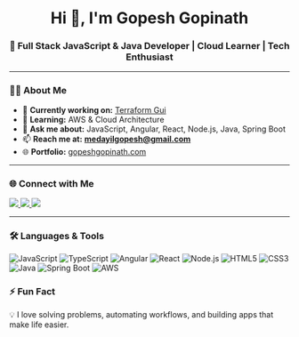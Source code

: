 <h1 align="center">Hi 👋, I'm Gopesh Gopinath</h1>
<h3 align="center">🚀 Full Stack JavaScript & Java Developer | Cloud Learner | Tech Enthusiast</h3>

---

### 👨‍💻 About Me
- 🔭 **Currently working on:** [Terraform Gui](https://github.com/GopeshMedayil/terraform-gui)  
- 🌱 **Learning:** AWS & Cloud Architecture  
- 💬 **Ask me about:** JavaScript, Angular, React, Node.js, Java, Spring Boot  
- 📫 **Reach me at:** **medayilgopesh@gmail.com**  
- 🌐 **Portfolio:** [gopeshgopinath.com](https://www.gopeshgopinath.com/)  

---

### 🌐 Connect with Me
<p align="left">
<a href="https://www.linkedin.com/in/gopesh-gopinath/" target="blank">
  <img src="https://img.shields.io/badge/LinkedIn-0A66C2?style=for-the-badge&logo=linkedin&logoColor=white"/>
</a>
<a href="https://stackoverflow.com/users/1043102/gopesh" target="blank">
  <img src="https://img.shields.io/badge/StackOverflow-FE7A16?style=for-the-badge&logo=stack-overflow&logoColor=white"/>
</a>
<a href="mailto:medayilgopesh@gmail.com" target="blank">
  <img src="https://img.shields.io/badge/Email-D14836?style=for-the-badge&logo=gmail&logoColor=white"/>
</a>
</p>

---

### 🛠️ Languages & Tools
<p align="left">
  
![JavaScript](https://img.shields.io/badge/JavaScript-F7DF1E?style=flat&logo=javascript&logoColor=000) 
![TypeScript](https://img.shields.io/badge/TypeScript-3178C6?style=flat&logo=typescript&logoColor=fff) 
![Angular](https://img.shields.io/badge/Angular-DD0031?style=flat&logo=angular&logoColor=fff) 
![React](https://img.shields.io/badge/React-20232A?style=flat&logo=react&logoColor=61DAFB) 
![Node.js](https://img.shields.io/badge/Node.js-43853D?style=flat&logo=node.js&logoColor=white) 
![HTML5](https://img.shields.io/badge/HTML5-E34F26?style=flat&logo=html5&logoColor=fff) 
![CSS3](https://img.shields.io/badge/CSS3-1572B6?style=flat&logo=css3&logoColor=fff) 
![Java](https://img.shields.io/badge/Java-007396?style=flat&logo=java&logoColor=white) 
![Spring Boot](https://img.shields.io/badge/SpringBoot-6DB33F?style=flat&logo=springboot&logoColor=white) 
![AWS](https://img.shields.io/badge/AWS-232F3E?style=flat&logo=amazon-aws&logoColor=white)

</p>

### ⚡ Fun Fact
💡 I love solving problems, automating workflows, and building apps that make life easier.  
